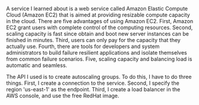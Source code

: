 A service I learned about is a web service called Amazon Elastic Compute Cloud (Amazon EC2) that is aimed at providing resizable compute capacity in the cloud. There are five advantages of using Amazon EC2. First, Amazon EC2 grant users with complete control of the computing resources. Second, scaling capacity is fast since obtain and boot new server instances can be finished in minutes. Third, users can only pay for the capacity that they actually use. Fourth, there are tools for developers and system administrators to build failure resilient applications and isolate themselves from common failure scenarios. Five, scaling capacity and balancing load is automatic and seamless. 

The API I used is to create autoscaling groups. To do this, I have to do three things. First, I create a connection to the service. Second, I specify the region 'us-east-1' as the endpoint. Third, I create a load balancer in the AWS console, and use the free RedHat image. 
